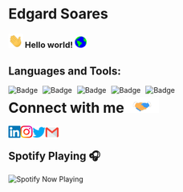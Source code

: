 # Edgard Soares&nbsp;

<!-- 
    &nbsp; [![HitCount](http://hits.dwyl.com/SatYu26/SatYu26.svg)](http://hits.dwyl.com/SatYu26/SatYu26) 
-->

### <img src="https://github.com/SatYu26/SatYu26/blob/master/Assets/Hi.gif" width="29px"> Hello world!&nbsp;<img src="https://github.com/SatYu26/SatYu26/blob/master/Assets/Earth.gif" width="24px">

## Languages and Tools:

<img alt="Badge" style="float: left; margin-right: 10px;" src="https://img.shields.io/badge/unity%20-%2314354C.svg?&style=for-the-badge&logo=unity&logoColor=white"/> <img alt="Badge" style="float: left; margin-right: 10px;" src="https://img.shields.io/badge/csharp%20-%20-%2343853D.svg?&style=for-the-badge&logo=c#&logoColor=white"/>  <img alt="Badge" style="float: left; margin-right: 10px;" src="https://img.shields.io/badge/python%20-%2314354C.svg?&style=for-the-badge&logo=python&logoColor=white"/> <img alt="Badge" style="float: left; margin-right: 10px;" src="https://img.shields.io/badge/visualstudio%20-%2302569B.svg?&style=for-the-badge&logo=microsoft&logoColor=white"/> <img alt="Badge" style="float: left; margin-right: 10px;"  src="https://img.shields.io/badge/git%20-%23F05033.svg?&style=for-the-badge&logo=git&logoColor=white"/> 

# Connect with me<img src="https://github.com/SatYu26/SatYu26/blob/master/Assets/Handshake.gif" height="32px">

  <a href="https://www.linkedin.com/in/edgard-thobias-777b12138/">
    <img align="left" alt="Edgard Soares | Linkedin" width="24px" src="https://github.com/SatYu26/SatYu26/blob/master/Assets/Linkedin.svg" />
  </a> &nbsp;&nbsp;
  <a href="https://www.instagram.com/eddsoares8/">
    <img align="left" alt="Edgard Soares | Instagram" width="24px" src="https://github.com/SatYu26/SatYu26/blob/master/Assets/Instagram.svg" />
  </a> &nbsp;&nbsp;
   <a href="https://twitter.com/EddThobias">
    <img align="left" alt="Edgard Soares | Twitter" width="26px" src="https://github.com/SatYu26/SatYu26/blob/master/Assets/Twitter.svg" />
  </a> &nbsp;&nbsp;
  <a href="mailto:edgardsoares.ed@gmail.com">
    <img align="left" alt="Edgard Soares | Gmail" width="26px" src="https://github.com/SatYu26/SatYu26/blob/master/Assets/Gmail.svg" />
  </a>
  
## Spotify Playing 🎧

[<img src="https://spotify-now-playing.satyu.vercel.app/api/spotify-playing" alt="Spotify Now Playing" width="350" style="float: left; margin-right: 10px;" />](https://open.spotify.com/user/edgardsoares_ed)
